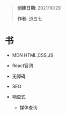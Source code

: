 > **创建日期:** 2021/10/29
>
> **作者:** 道五七

# 书
- MDN HTML,CSS,JS
- React官网



- 无障碍
- SEO
- 响应式
  - 媒体查询